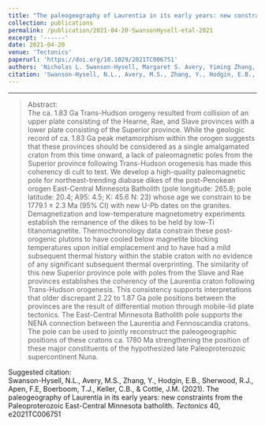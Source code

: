 ```yaml
---
title: "The paleogeography of Laurentia in its early years: new constraints from the Paleoproterozoic East-Central Minnesota batholith"
collection: publications
permalink: /publication/2021-04-20-SwansonHysell-etal-2021
excerpt: '------'
date: 2021-04-20
venue: 'Tectonics'
paperurl: 'https://doi.org/10.1029/2021TC006751'
authors: 'Nicholas L. Swanson-Hysell, Margaret S. Avery, Yiming Zhang, Eben B. Hodgin, Robert J. Sherwood, Francisco E. Apen, Terrence J. Boerboom, C. Brenhin Keller, and John M. Cottle'
citation: 'Swanson-Hysell, N.L., Avery, M.S., Zhang, Y., Hodgin, E.B., Sherwood, R.J., Apen, F.E, Boerboom, T.J., Keller, C.B., &amp; Cottle, J.M. (2021). The paleogeography of Laurentia in its early years: new constraints from the Paleoproterozoic East-Central Minnesota batholith. <i>Tectonics</i> 40, e2021TC006751'
---
```


------

>Abstract: <br/>The ca. 1.83 Ga Trans-Hudson orogeny resulted from collision of an upper plate consisting of the Hearne, Rae, and Slave provinces with a lower plate consisting of the Superior province. While the geologic record of ca. 1.83 Ga peak metamorphism within the orogen suggests that these provinces should be considered as a single amalgamated craton from this time onward, a lack of paleomagnetic poles from the Superior province following Trans-Hudson orogenesis has made this coherency di cult to test. We develop a high-quality paleomagnetic pole for northeast-trending diabase dikes of the post-Penokean orogen East-Central Minnesota Batholith (pole longitude: 265.8; pole latitude: 20.4; A95: 4.5; K: 45.6 N: 23) whose age we constrain to be 1779.1 ± 2.3 Ma (95% CI) with new U-Pb dates on the granites. Demagnetization and low-temperature magnetometry experiments establish the remanence of the dikes to be held by low-Ti titanomagnetite. Thermochronology data constrain these post-orogenic plutons to have cooled below magnetite blocking temperatures upon initial emplacement and to have had a mild subsequent thermal history within the stable craton with no evidence of any significant subsequent thermal overprinting. The similarity of this new Superior province pole with poles from the Slave and Rae provinces establishes the coherency of the Laurentia craton following Trans-Hudson orogenesis. This consistency supports interpretations that older discrepant 2.22 to 1.87 Ga pole positions between the provinces are the result of differential motion through mobile-lid plate tectonics. The East-Central Minnesota Batholith pole supports the NENA connection between the Laurentia and Fennoscandia cratons. The pole can be used to jointly reconstruct the paleogeographic positions of these cratons ca. 1780 Ma strengthening the position of these major constituents of the hypothesized late Paleoproterozoic supercontinent Nuna.

Suggested citation: <br/>Swanson-Hysell, N.L., Avery, M.S., Zhang, Y., Hodgin, E.B., Sherwood, R.J., Apen, F.E, Boerboom, T.J., Keller, C.B., & Cottle, J.M. (2021). The paleogeography of Laurentia in its early years: new constraints from the Paleoproterozoic East-Central Minnesota batholith. <i>Tectonics</i> 40, e2021TC006751